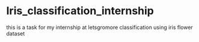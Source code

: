 # Iris_classification_internship

this is a task for my internship at letsgromore
classification using iris flower dataset 
